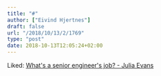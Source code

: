 ```yaml
---
title: "#"
author: ["Eivind Hjertnes"]
draft: false
url: "/2018/10/13/2/1769"
type: "post"
date: 2018-10-13T12:05:24+02:00
---
```


Liked: [What's a senior
engineer's job? - Julia Evans](https://jvns.ca/blog/senior-engineer/)
